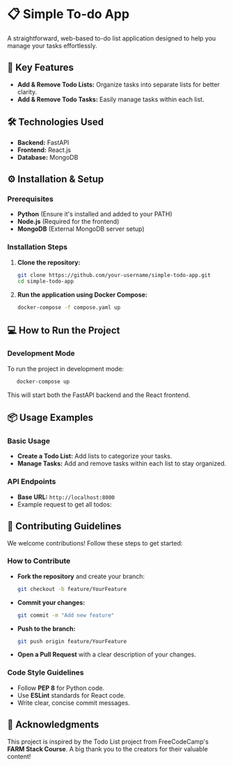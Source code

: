 # 📋 Simple To-do App

A straightforward, web-based to-do list application designed to help you manage your tasks effortlessly.

## 🚀 Key Features

- **Add & Remove Todo Lists:** Organize tasks into separate lists for better clarity.
- **Add & Remove Todo Tasks:** Easily manage tasks within each list.

## 🛠️ Technologies Used

- **Backend:** FastAPI
- **Frontend:** React.js
- **Database:** MongoDB

## ⚙️ Installation & Setup

### Prerequisites

- **Python** (Ensure it's installed and added to your PATH)
- **Node.js** (Required for the frontend)
- **MongoDB** (External MongoDB server setup)

### Installation Steps

1. **Clone the repository:**
   ```bash
   git clone https://github.com/your-username/simple-todo-app.git
   cd simple-todo-app
   ```
2. **Run the application using Docker Compose:**
   ```bash
   docker-compose -f compose.yaml up
   ```

## 💻 How to Run the Project

### Development Mode

To run the project in development mode:
```bash
   docker-compose up
```

This will start both the FastAPI backend and the React frontend.

## 📦 Usage Examples

### Basic Usage

- **Create a Todo List:** Add lists to categorize your tasks.
- **Manage Tasks:** Add and remove tasks within each list to stay organized.

### API Endpoints

- **Base URL:** `http://localhost:8000`
- Example request to get all todos:

## 🤝 Contributing Guidelines

We welcome contributions! Follow these steps to get started:

### How to Contribute

- **Fork the repository** and create your branch:
  ```bash
  git checkout -b feature/YourFeature
  ```
- **Commit your changes:**
  ```bash
  git commit -m "Add new feature"
  ```
- **Push to the branch:**
  ```bash
  git push origin feature/YourFeature
  ```
- **Open a Pull Request** with a clear description of your changes.

### Code Style Guidelines

- Follow **PEP 8** for Python code.
- Use **ESLint** standards for React code.
- Write clear, concise commit messages.

## 🙌 Acknowledgments

This project is inspired by the Todo List project from FreeCodeCamp's **FARM Stack Course**. A big thank you to the creators for their valuable content!

